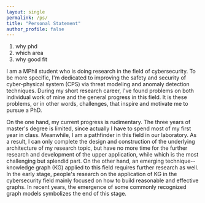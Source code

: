 ```yaml
---
layout: single
permalink: /ps/
title: "Personal Statement"
author_profile: false
---
```


1. why phd
2. which area
3. why good fit

I am a MPhil student who is doing research in the field of cybersecurity. To be more specific, I'm dedicated to improving the safety and security of cyber-physical system (CPS) via threat modeling and anomaly detection techniques. During my short research career, I've found problems on both individual work of mine and the general progress in this field. It is these problems, or in other words, challenges, that inspire and motivate me to pursue a PhD.

On the one hand, my current progress is rudimentary. The three years of master's degree is limited, since actually I have to spend most of my first year in class. Meanwhile, I am a pathfinder in this field in our laboratory. As a result, I can only complete the design and construction of the underlying architecture of my research topic, but have no more time for the further research and development of the upper application, while which is the most challenging but splendid part. On the other hand, an emerging technique--knowledge graph (KG) applied to this field requires further research as well. In the early stage, people's research on the application of KG in the cybersecurity field mainly focused on how to build reasonable and effective graphs. In recent years, the emergence of some commonly recognized graph models symbolizes the end of this stage.
